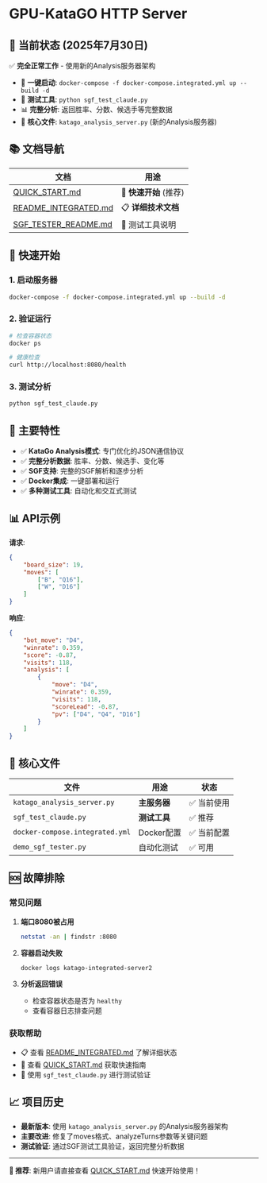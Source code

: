 # GPU-KataGO HTTP Server

## 🎯 当前状态 (2025年7月30日)

✅ **完全正常工作** - 使用新的Analysis服务器架构

- 🚀 **一键启动**: `docker-compose -f docker-compose.integrated.yml up --build -d`
- 🧪 **测试工具**: `python sgf_test_claude.py`
- 📊 **完整分析**: 返回胜率、分数、候选手等完整数据
- 🔧 **核心文件**: `katago_analysis_server.py` (新的Analysis服务器)

## 📚 文档导航

| 文档 | 用途 |
|------|------|
| [QUICK_START.md](QUICK_START.md) | 🚀 **快速开始** (推荐) |
| [README_INTEGRATED.md](README_INTEGRATED.md) | 📋 **详细技术文档** |
| [SGF_TESTER_README.md](SGF_TESTER_README.md) | 🧪 测试工具说明 |

## 🚀 快速开始

### 1. 启动服务器
```bash
docker-compose -f docker-compose.integrated.yml up --build -d
```

### 2. 验证运行
```bash
# 检查容器状态
docker ps

# 健康检查
curl http://localhost:8080/health
```

### 3. 测试分析
```bash
python sgf_test_claude.py
```

## 🎯 主要特性

- ✅ **KataGo Analysis模式**: 专门优化的JSON通信协议
- ✅ **完整分析数据**: 胜率、分数、候选手、变化等
- ✅ **SGF支持**: 完整的SGF解析和逐步分析
- ✅ **Docker集成**: 一键部署和运行
- ✅ **多种测试工具**: 自动化和交互式测试

## 📊 API示例

**请求**:
```json
{
    "board_size": 19,
    "moves": [
        ["B", "Q16"],
        ["W", "D16"]
    ]
}
```

**响应**:
```json
{
    "bot_move": "D4",
    "winrate": 0.359,
    "score": -0.87,
    "visits": 118,
    "analysis": [
        {
            "move": "D4",
            "winrate": 0.359,
            "visits": 118,
            "scoreLead": -0.87,
            "pv": ["D4", "Q4", "D16"]
        }
    ]
}
```

## 🔧 核心文件

| 文件 | 用途 | 状态 |
|------|------|------|
| `katago_analysis_server.py` | **主服务器** | ✅ 当前使用 |
| `sgf_test_claude.py` | **测试工具** | ✅ 推荐 |
| `docker-compose.integrated.yml` | Docker配置 | ✅ 当前配置 |
| `demo_sgf_tester.py` | 自动化测试 | ✅ 可用 |

## 🆘 故障排除

### 常见问题

1. **端口8080被占用**
   ```bash
   netstat -an | findstr :8080
   ```

2. **容器启动失败**
   ```bash
   docker logs katago-integrated-server2
   ```

3. **分析返回错误**
   - 检查容器状态是否为 `healthy`
   - 查看容器日志排查问题

### 获取帮助

- 📋 查看 [README_INTEGRATED.md](README_INTEGRATED.md) 了解详细状态
- 🚀 查看 [QUICK_START.md](QUICK_START.md) 获取快速指南
- 🧪 使用 `sgf_test_claude.py` 进行测试验证

## 📈 项目历史

- **最新版本**: 使用 `katago_analysis_server.py` 的Analysis服务器架构
- **主要改进**: 修复了moves格式、analyzeTurns参数等关键问题
- **测试验证**: 通过SGF测试工具验证，返回完整分析数据

---

**🎯 推荐**: 新用户请直接查看 [QUICK_START.md](QUICK_START.md) 快速开始使用！